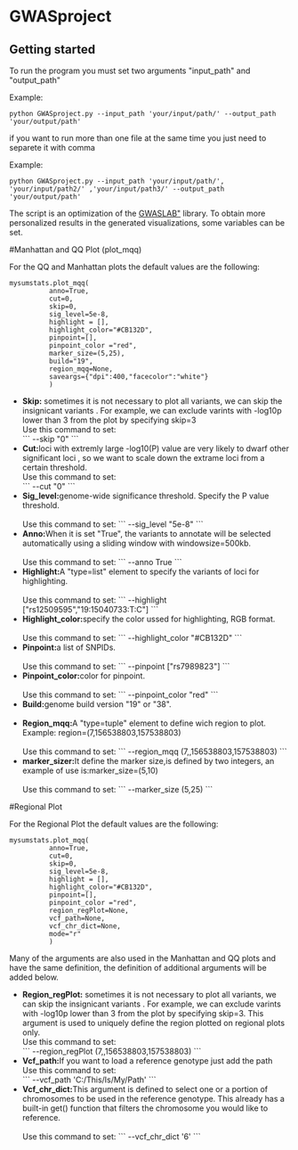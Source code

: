 # GWASproject


## Getting started

To run the program you must set two arguments "input_path" and "output_path"

Example:
```
python GWASproject.py --input_path 'your/input/path/' --output_path 'your/output/path'
```
if you want to run more than one file at the same time you just need to separete it with comma 

Example:
```
python GWASproject.py --input_path 'your/input/path/', 'your/input/path2/' ,'your/input/path3/' --output_path 'your/output/path'
```

The script is an optimization of the <a href="https://cloufield.github.io/gwaslab/">GWASLAB"</a> library.
To obtain more personalized results in the generated visualizations, some variables can be set.

#Manhattan and QQ Plot (plot_mqq)

For the QQ and Manhattan plots the default values ​​are the following:
```
mysumstats.plot_mqq(
          anno=True,
          cut=0,
          skip=0,
          sig_level=5e-8,
          highlight = [],
          highlight_color="#CB132D",
          pinpoint=[],
          pinpoint_color ="red",
          marker_size=(5,25),
          build="19",
          region_mqq=None,
          saveargs={"dpi":400,"facecolor":"white"}
          )
```
<ul>
<li><b>Skip:</b> sometimes it is not necessary to plot all variants, we can skip the insignicant variants . For example, we can exclude varints with -log10p lower than 3 from the plot by specifying skip=3</li>
Use this command to set:
</br>
```
--skip "0"
```
</br>
<li><b>Cut:</b>loci with extremly large -log10(P) value are very likely to dwarf other significant loci , so we want to scale down the extrame loci from a certain threshold.</li>
Use this command to set:
</br>
```
--cut "0"
```
</br>
<li><b>Sig_level:</b>genome-wide significance threshold. Specify the P value threshold.</li>
</br>
Use this command to set:
```
--sig_level "5e-8"
```
</br>
<li><b>Anno:</b>When it is set "True", the variants to annotate will be selected automatically using a sliding window with windowsize=500kb.</li>
</br>
Use this command to set:
```
--anno True
```
</br>
<li><b>Highlight:</b>A "type=list" element to specify the variants of loci for highlighting.</li>
</br>
Use this command to set:
```
--highlight ["rs12509595","19:15040733:T:C"]
```
</br>
<li><b>Highlight_color:</b>specify the color ussed for highlighting, RGB format.</li>
</br>
Use this command to set:
```
--highlight_color "#CB132D"
```
</br>
<li><b>Pinpoint:</b>a list of SNPIDs.</li>
</br>
Use this command to set:
```
--pinpoint ["rs7989823"]
```
</br>
<li><b>Pinpoint_color:</b>color for pinpoint.</li>
</br>
Use this command to set:
```
--pinpoint_color "red"
```
</br>
<li><b>Build:</b>genome build version "19" or "38".</li>
</br>
<li><b>Region_mqq:</b>A "type=tuple" element to define wich region to plot. Example: region=(7,156538803,157538803)</li>
</br>
Use this command to set:
```
--region_mqq (7,,156538803,157538803) 
```
</br>
<li><b>marker_sizer:</b>It define the marker size,is defined by two integers, an example of use is:marker_size=(5,10)</li>
</br>
Use this command to set:
```
--marker_size (5,25)
```
</br>
</ul>

#Regional Plot

For the Regional Plot  the default values ​​are the following:
```
mysumstats.plot_mqq(
          anno=True,
          cut=0,
          skip=0,
          sig_level=5e-8,
          highlight = [],
          highlight_color="#CB132D",
          pinpoint=[],
          pinpoint_color ="red",
          region_regPlot=None,
          vcf_path=None,
          vcf_chr_dict=None,
          mode="r"
          )
```
Many of the arguments are also used in the Manhattan and QQ plots and have the same definition, the definition of additional arguments will be added below.

<ul>
<li><b>Region_regPlot:</b> sometimes it is not necessary to plot all variants, we can skip the insignicant variants . For example, we can exclude varints with -log10p lower than 3 from the plot by specifying skip=3. This argument is used to uniquely define the region plotted on regional plots only.</li>
Use this command to set:
</br>
```
--region_regPlot (7,,156538803,157538803)
```
</br>
<li><b>Vcf_path:</b>If you want to load a reference genotype just add the path</li>
Use this command to set:
</br>
```
--vcf_path 'C:/This/Is/My/Path'
```
</br>
<li><b>Vcf_chr_dict:</b>This argument is defined to select one or a portion of chromosomes to be used in the reference genotype. This already has a built-in get() function that filters the chromosome you would like to reference.</li>
</br>
Use this command to set:
```
--vcf_chr_dict '6'
```
</br>
</ul>
